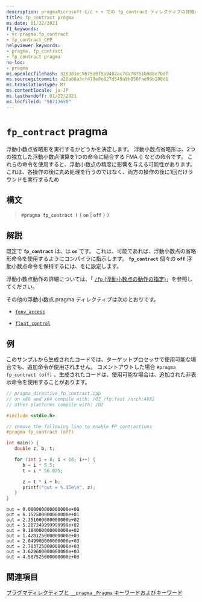 ```yaml
---
description: pragmaMicrosoft C/c + + での fp_contract ディレクティブの詳細については、こちらを参照してください。
title: fp_contract pragma
ms.date: 01/22/2021
f1_keywords:
- vc-pragma.fp_contract
- fp_contract_CPP
helpviewer_keywords:
- pragma, fp_contract
- fp_contract pragma
no-loc:
- pragma
ms.openlocfilehash: 3263d1ec9675e0f8a9402ac7da78751b988e7bdf
ms.sourcegitcommit: a26a66a3cf479e0e827d549a9b850fad99b108d1
ms.translationtype: MT
ms.contentlocale: ja-JP
ms.lasthandoff: 01/22/2021
ms.locfileid: "98713650"
---
```

# <a name="fp_contract-no-locpragma"></a>`fp_contract` pragma

浮動小数点省略形を実行するかどうかを決定します。 浮動小数点省略形は、2つの独立した浮動小数点演算を1つの命令に結合する FMA () などの命令です。 これらの命令を使用すると、浮動小数点の精度に影響を与える可能性があります。これは、各操作の後に丸め処理を行うのではなく、両方の操作の後に1回だけラウンドを実行するため

## <a name="syntax"></a>構文

> **`#pragma fp_contract (`** { **`on`** | **`off`** } **`)`**

## <a name="remarks"></a>解説

既定で **`fp_contract`** は、は **`on`** です。 これは、可能であれば、浮動小数点の省略形命令を使用するようにコンパイラに指示します。 **`fp_contract`** 個々の **`off`** 浮動小数点命令を保持するには、をに設定します。

浮動小数点動作の詳細については、「 [ `/fp` (浮動小数点の動作の指定)](../build/reference/fp-specify-floating-point-behavior.md)」を参照してください。

その他の浮動小数点 pragma ディレクティブは次のとおりです。

- [`fenv_access`](../preprocessor/fenv-access.md)

- [`float_control`](../preprocessor/float-control.md)

## <a name="example"></a>例

このサンプルから生成されたコードでは、ターゲットプロセッサで使用可能な場合でも、追加命令が使用されません。 コメントアウトした場合 `#pragma fp_contract (off)` 、生成されたコードは、使用可能な場合は、追加された非表示命令を使用することがあります。

```cpp
// pragma_directive_fp_contract.cpp
// on x86 and x64 compile with: /O2 /fp:fast /arch:AVX2
// other platforms compile with: /O2

#include <stdio.h>

// remove the following line to enable FP contractions
#pragma fp_contract (off)

int main() {
   double z, b, t;

   for (int i = 0; i < 10; i++) {
      b = i * 5.5;
      t = i * 56.025;

      z = t * i + b;
      printf("out = %.15e\n", z);
   }
}
```

```Output
out = 0.000000000000000e+00
out = 6.152500000000000e+01
out = 2.351000000000000e+02
out = 5.207249999999999e+02
out = 9.184000000000000e+02
out = 1.428125000000000e+03
out = 2.049900000000000e+03
out = 2.783725000000000e+03
out = 3.629600000000000e+03
out = 4.587525000000000e+03
```

## <a name="see-also"></a>関連項目

[プラグマディレクティブと `__pragma` `_Pragma` キーワードおよびキーワード](./pragma-directives-and-the-pragma-keyword.md)
